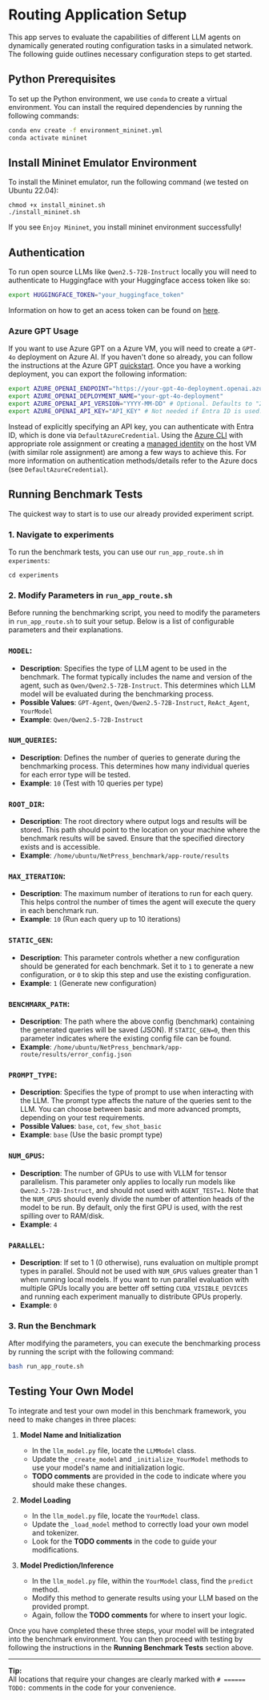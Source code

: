 # Routing Application Setup

This app serves to evaluate the capabilities of different LLM agents on dynamically generated routing configuration tasks in a simulated network. The following guide outlines necessary configuration steps to get started.

## Python Prerequisites

To set up the Python environment, we use `conda` to create a virtual environment. You can install the required dependencies by running the following commands:

```bash
conda env create -f environment_mininet.yml
conda activate mininet
```

## Install Mininet Emulator Environment
To install the Mininet emulator, run the following command (we tested on Ubuntu 22.04):

```
chmod +x install_mininet.sh
./install_mininet.sh
```

If you see `Enjoy Mininet`, you install mininet environment successfully!

## Authentication
To run open source LLMs like `Qwen2.5-72B-Instruct` locally you will need to authenticate to Huggingface with your Huggingface access token like so:
```bash
export HUGGINGFACE_TOKEN="your_huggingface_token"
```
Information on how to get an acess token can be found on [here](https://huggingface.co/docs/hub/en/security-tokens).

### Azure GPT Usage
If you want to use Azure GPT on a Azure VM, you will need to create a `GPT-4o` deployment on Azure AI. If you haven't done so already, you can follow the instructions at the Azure GPT [quickstart](https://learn.microsoft.com/en-us/azure/ai-services/openai/chatgpt-quickstart?tabs=keyless%2Ctypescript-keyless%2Cpython-new%2Cbash&pivots=programming-language-python). Once you have a working deployment, you can export the following information:
```bash
export AZURE_OPENAI_ENDPOINT="https://your-gpt-4o-deployment.openai.azure.com/"
export AZURE_OPENAI_DEPLOYMENT_NAME="your-gpt-4o-deployment"
export AZURE_OPENAI_API_VERSION="YYYY-MM-DD" # Optional. Defaults to "2024-10-01".
export AZURE_OPENAI_API_KEY="API_KEY" # Not needed if Entra ID is used.
```
Instead of explicitly specifying an API key, you can authenticate with Entra ID, which is done via `DefaultAzureCredential`. Using the [Azure CLI](https://learn.microsoft.com/en-us/azure/ai-services/openai/how-to/managed-identity) with appropriate role assignment or creating a [managed identity](https://learn.microsoft.com/en-us/entra/identity/managed-identities-azure-resources/how-to-configure-managed-identities?pivots=qs-configure-portal-windows-vm) on the host VM (with similar role assignment) are among a few ways to achieve this. For more information on authentication methods/details refer to the Azure docs (see `DefaultAzureCredential`).

## Running Benchmark Tests

The quickest way to start is to use our already provided experiment script.

### 1. Navigate to experiments
To run the benchmark tests, you can use our `run_app_route.sh` in `experiments`:
```
cd experiments
```
### 2. Modify Parameters in `run_app_route.sh`

Before running the benchmarking script, you need to modify the parameters in `run_app_route.sh` to suit your setup.  Below is a list of configurable parameters and their explanations.

### `MODEL`:
- **Description**: Specifies the type of LLM agent to be used in the benchmark. The format typically includes the name and version of the agent, such as `Qwen/Qwen2.5-72B-Instruct`. This determines which LLM model will be evaluated during the benchmarking process.
- **Possible Values**: `GPT-Agent`, `Qwen/Qwen2.5-72B-Instruct`, `ReAct_Agent`, `YourModel`
- **Example**: `Qwen/Qwen2.5-72B-Instruct`

### `NUM_QUERIES`:
- **Description**: Defines the number of queries to generate during the benchmarking process. This determines how many individual queries for each error type will be tested.
- **Example**: `10` (Test with 10 queries per type)

### `ROOT_DIR`:
- **Description**: The root directory where output logs and results will be stored. This path should point to the location on your machine where the benchmark results will be saved. Ensure that the specified directory exists and is accessible.
- **Example**: `/home/ubuntu/NetPress_benchmark/app-route/results`

### `MAX_ITERATION`:
- **Description**: The maximum number of iterations to run for each query. This helps control the number of times the agent will execute the query in each benchmark run. 
- **Example**: `10` (Run each query up to 10 iterations)

### `STATIC_GEN`:
- **Description**: This parameter controls whether a new configuration should be generated for each benchmark. Set it to `1` to generate a new configuration, or `0` to skip this step and use the existing configuration.
- **Example**: `1` (Generate new configuration)

### `BENCHMARK_PATH`:
- **Description**: The path where the above config (benchmark) containing the generated queries will be saved (JSON). If `STATIC_GEN=0`, then this parameter indicates where the existing config file can be found.
- **Example**: `/home/ubuntu/NetPress_benchmark/app-route/results/error_config.json`

### `PROMPT_TYPE`:
- **Description**: Specifies the type of prompt to use when interacting with the LLM. The prompt type affects the nature of the queries sent to the LLM. You can choose between basic and more advanced prompts, depending on your test requirements.
- **Possible Values**: `base`, `cot`, `few_shot_basic`
- **Example**: `base` (Use the basic prompt type)

### `NUM_GPUS`:
- **Description**: The number of GPUs to use with VLLM for tensor parallelism. This parameter only applies to locally run models like `Qwen2.5-72B-Instruct`, and should not used with `AGENT_TEST=1`. Note that the `NUM_GPUS` should evenly divide the number of attention heads of the model to be run. By default, only the first GPU is used, with the rest spilling over to RAM/disk.
- **Example**: `4`

### `PARALLEL`:
- **Description**: If set to 1 (0 otherwise), runs evaluation on multiple prompt types in parallel. Should not be used with `NUM_GPUS` values greater than 1 when running local models. If you want to run parallel evaluation with multiple GPUs locally you are better off setting `CUDA_VISIBLE_DEVICES` and running each experiment manually to distribute GPUs properly. 
- **Example**: `0`

### 3. Run the Benchmark
After modifying the parameters, you can execute the benchmarking process by running the script with the following command:
```bash
bash run_app_route.sh
```
## Testing Your Own Model

To integrate and test your own model in this benchmark framework, you need to make changes in three places:

1. **Model Name and Initialization**
   - In the `llm_model.py` file, locate the `LLMModel` class.
   - Update the `_create_model` and `_initialize_YourModel` methods to use your model's name and initialization logic.
   - **TODO comments** are provided in the code to indicate where you should make these changes.

2. **Model Loading**
   - In the `llm_model.py` file, locate the `YourModel` class.
   - Update the `_load_model` method to correctly load your own model and tokenizer.
   - Look for the **TODO comments** in the code to guide your modifications.

3. **Model Prediction/Inference**
   - In the `llm_model.py` file, within the `YourModel` class, find the `predict` method.
   - Modify this method to generate results using your LLM based on the provided prompt.
   - Again, follow the **TODO comments** for where to insert your logic.

Once you have completed these three steps, your model will be integrated into the benchmark environment. You can then proceed with testing by following the instructions in the **Running Benchmark Tests** section above.

---

**Tip:**  
All locations that require your changes are clearly marked with `# ====== TODO:` comments in the code for your convenience.
